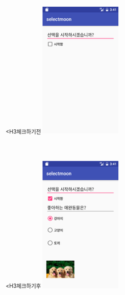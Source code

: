<H3체크하기전</H3>
<img src='https://github.com/ccc3132/android_20161118-homework/blob/master/app/src/main/java/com/example/ss/selectmoon/Camera/%EC%B2%B4%ED%81%AC%ED%95%98%EA%B8%B0%EC%A0%84.png?raw=true
'  width =200>
<br><bR><br><br><BR>
<H3체크하기후</H3>
<img src='https://github.com/ccc3132/android_20161118-homework/blob/master/app/src/main/java/com/example/ss/selectmoon/Camera/Screenshot_1480045277.png?raw=true
'  width =200>
<br><bR><br><br><BR>
